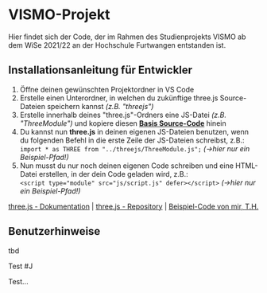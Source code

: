 # VISMO-Projekt
Hier findet sich der Code, der im Rahmen des Studienprojekts VISMO ab dem WiSe 2021/22 an der Hochschule Furtwangen entstanden ist.

## Installationsanleitung für Entwickler
1. Öffne deinen gewünschten Projektordner in VS Code
2. Erstelle einen Unterordner, in welchen du zukünftige three.js Source-Dateien speichern kannst *(z.B. "threejs")*
3. Erstelle innerhalb deines "three.js"-Ordners eine JS-Datei *(z.B. "ThreeModule")* und kopiere diesen [**Basis Source-Code**](https://raw.githubusercontent.com/mrdoob/three.js/dev/build/three.module.js) hinein
4. Du kannst nun **three.js** in deinen eigenen JS-Dateien benutzen, wenn du folgenden Befehl in die erste Zeile der JS-Dateien schreibst, z.B.: <br> ``` import * as THREE from "../threejs/ThreeModule.js"; ``` *(->hier nur ein Beispiel-Pfad!)*
5. Nun musst du nur noch deinen eigenen Code schreiben und eine HTML-Datei erstellen, in der dein Code geladen wird, z.B.: <br> ``` <script type="module" src="js/script.js" defer></script> ``` *(->hier nur ein Beispiel-Pfad!)*

[three.js - Dokumentation](https://threejs.org/docs/index.html#manual/en/introduction/Creating-a-scene) | [three.js - Repository](https://github.com/mrdoob/three.js/) | [Beispiel-Code von mir, T.H.](https://github.com/Tannenmeise/VISMO-Project)


## Benutzerhinweise
tbd

Test #J 

Test...

